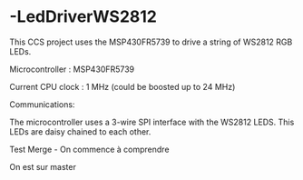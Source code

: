 # -LedDriverWS2812

This CCS project uses the MSP430FR5739 to drive a string of WS2812 RGB LEDs.

Microcontroller : MSP430FR5739

Current CPU clock : 1 MHz (could be boosted up to 24 MHz)

Communications:

The microcontroller uses a 3-wire SPI interface with the WS2812 LEDS. This LEDs are daisy chained to each other. 

Test Merge - On commence à comprendre

On est sur master